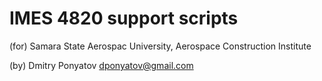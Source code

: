 IMES 4820 support scripts
==============================

(for) Samara State Aerospac University, Aerospace Construction Institute

(by) Dmitry Ponyatov <dponyatov@gmail.com>
